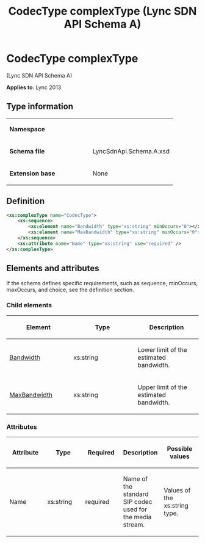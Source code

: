 ﻿---
title: CodecType complexType (Lync SDN API Schema A)
TOCTitle: CodecType complexType
ms:assetid: 4cfab2e0-9910-d64c-1682-a92322be5a13
ms:mtpsurl: https://msdn.microsoft.com/en-us/library/Dn775146(v=office.15)
ms:contentKeyID: 62626120
ms.date: 07/24/2014
mtps_version: v=office.15
dev_langs:
- xml
---

# CodecType complexType 

(Lync SDN API Schema A)

**Applies to**: Lync 2013

 

## Type information

<table>
<colgroup>
<col style="width: 50%" />
<col style="width: 50%" />
</colgroup>
<tbody>
<tr class="odd">
<td><p><strong>Namespace</strong></p></td>
<td><p></p></td>
</tr>
<tr class="even">
<td><p><strong>Schema file</strong></p></td>
<td><p>LyncSdnApi.Schema.A.xsd</p></td>
</tr>
<tr class="odd">
<td><p><strong>Extension base</strong></p></td>
<td><p>None</p></td>
</tr>
</tbody>
</table>


## Definition

```xml
<xs:complexType name="CodecType">
    <xs:sequence>
        <xs:element name="Bandwidth" type="xs:string" minOccurs="0"></xs:element>
        <xs:element name="MaxBandwidth" type="xs:string" minOccurs="0"></xs:element>
    </xs:sequence>
    <xs:attribute name="Name" type="xs:string" use="required" />
</xs:complexType>
```

## Elements and attributes

If the schema defines specific requirements, such as sequence, minOccurs, maxOccurs, and choice, see the definition section.

### Child elements

<table>
<colgroup>
<col style="width: 33%" />
<col style="width: 33%" />
<col style="width: 33%" />
</colgroup>
<thead>
<tr class="header">
<th><p>Element</p></th>
<th><p>Type</p></th>
<th><p>Description</p></th>
</tr>
</thead>
<tbody>
<tr class="odd">
<td><p><a href="bandwidth-element-codectype-complextype-lync-sdn-api-schema-a.md">Bandwidth</a></p></td>
<td><p>xs:string</p></td>
<td><p>Lower limit of the estimated bandwidth.</p></td>
</tr>
<tr class="even">
<td><p><a href="maxbandwidth-element-codectype-complextype-lync-sdn-api-schema-a.md">MaxBandwidth</a></p></td>
<td><p>xs:string</p></td>
<td><p>Upper limit of the estimated bandwidth.</p></td>
</tr>
</tbody>
</table>


### Attributes

<table>
<colgroup>
<col style="width: 20%" />
<col style="width: 20%" />
<col style="width: 20%" />
<col style="width: 20%" />
<col style="width: 20%" />
</colgroup>
<thead>
<tr class="header">
<th><p>Attribute</p></th>
<th><p>Type</p></th>
<th><p>Required</p></th>
<th><p>Description</p></th>
<th><p>Possible values</p></th>
</tr>
</thead>
<tbody>
<tr class="odd">
<td><p>Name</p></td>
<td><p>xs:string</p></td>
<td><p>required</p></td>
<td><p>Name of the standard SIP codec used for the media stream.</p></td>
<td><p>Values of the xs:string type.</p></td>
</tr>
</tbody>
</table>

